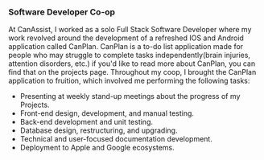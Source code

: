 ### Software Developer Co-op

At CanAssist, I worked as a solo Full Stack Software Developer where my work revolved around the development of a refreshed IOS and Android application called CanPlan. CanPlan is a to-do list application made for people who may struggle to complete tasks independently(brain injuries, attention disorders, etc.) if you'd like to read more about CanPlan, you can find that on the projects page. Throughout my coop, I brought the CanPlan application to fruition, which involved me performing the following tasks:

- Presenting at weekly stand-up meetings about the progress of my Projects.
- Front-end design, development, and manual testing.
- Back-end development and unit testing.
- Database design, restructuring, and upgrading.
- Technical and user-focused documentation development.
- Deployment to Apple and Google ecosystems.
